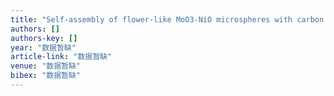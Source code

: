 ```yaml
---
title: "Self-assembly of flower-like MoO3-NiO microspheres with carbon coating as high-performance anode material for lithium-ion batteries"
authors: []
authors-key: []
year: "数据暂缺"
article-link: "数据暂缺"
venue: "数据暂缺"
bibex: "数据暂缺"
---
```

